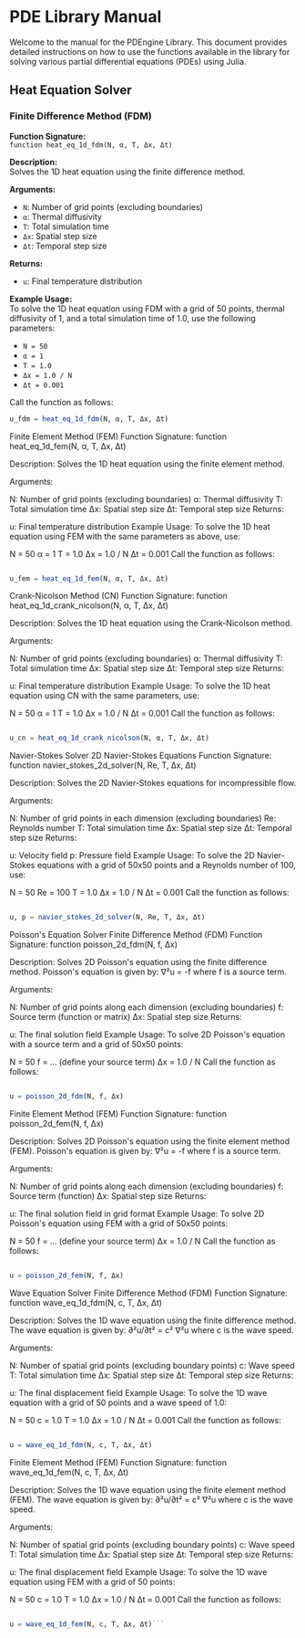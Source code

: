 # PDE Library Manual

Welcome to the manual for the PDEngine Library. This document provides detailed instructions on how to use the functions available in the library for solving various partial differential equations (PDEs) using Julia.

## Heat Equation Solver

### Finite Difference Method (FDM)

**Function Signature:**  
`function heat_eq_1d_fdm(N, α, T, Δx, Δt)`

**Description:**  
Solves the 1D heat equation using the finite difference method.

**Arguments:**
- `N`: Number of grid points (excluding boundaries)
- `α`: Thermal diffusivity
- `T`: Total simulation time
- `Δx`: Spatial step size
- `Δt`: Temporal step size

**Returns:**
- `u`: Final temperature distribution

**Example Usage:**  
To solve the 1D heat equation using FDM with a grid of 50 points, thermal diffusivity of 1, and a total simulation time of 1.0, use the following parameters:
- `N = 50`
- `α = 1`
- `T = 1.0`
- `Δx = 1.0 / N`
- `Δt = 0.001`

Call the function as follows:
```julia
u_fdm = heat_eq_1d_fdm(N, α, T, Δx, Δt)
```

Finite Element Method (FEM)
Function Signature:
function heat_eq_1d_fem(N, α, T, Δx, Δt)

Description:
Solves the 1D heat equation using the finite element method.

Arguments:

N: Number of grid points (excluding boundaries)
α: Thermal diffusivity
T: Total simulation time
Δx: Spatial step size
Δt: Temporal step size
Returns:

u: Final temperature distribution
Example Usage:
To solve the 1D heat equation using FEM with the same parameters as above, use:

N = 50
α = 1
T = 1.0
Δx = 1.0 / N
Δt = 0.001
Call the function as follows:

```julia

u_fem = heat_eq_1d_fem(N, α, T, Δx, Δt)
```

Crank-Nicolson Method (CN)
Function Signature:
function heat_eq_1d_crank_nicolson(N, α, T, Δx, Δt)

Description:
Solves the 1D heat equation using the Crank-Nicolson method.

Arguments:

N: Number of grid points (excluding boundaries)
α: Thermal diffusivity
T: Total simulation time
Δx: Spatial step size
Δt: Temporal step size
Returns:

u: Final temperature distribution
Example Usage:
To solve the 1D heat equation using CN with the same parameters, use:

N = 50
α = 1
T = 1.0
Δx = 1.0 / N
Δt = 0.001
Call the function as follows:

```julia

u_cn = heat_eq_1d_crank_nicolson(N, α, T, Δx, Δt)
```
Navier-Stokes Solver
2D Navier-Stokes Equations
Function Signature:
function navier_stokes_2d_solver(N, Re, T, Δx, Δt)

Description:
Solves the 2D Navier-Stokes equations for incompressible flow.

Arguments:

N: Number of grid points in each dimension (excluding boundaries)
Re: Reynolds number
T: Total simulation time
Δx: Spatial step size
Δt: Temporal step size
Returns:

u: Velocity field
p: Pressure field
Example Usage:
To solve the 2D Navier-Stokes equations with a grid of 50x50 points and a Reynolds number of 100, use:

N = 50
Re = 100
T = 1.0
Δx = 1.0 / N
Δt = 0.001
Call the function as follows:

```julia

u, p = navier_stokes_2d_solver(N, Re, T, Δx, Δt)
```
Poisson's Equation Solver
Finite Difference Method (FDM)
Function Signature:
function poisson_2d_fdm(N, f, Δx)

Description:
Solves 2D Poisson's equation using the finite difference method. Poisson's equation is given by: ∇²u = -f where f is a source term.

Arguments:

N: Number of grid points along each dimension (excluding boundaries)
f: Source term (function or matrix)
Δx: Spatial step size
Returns:

u: The final solution field
Example Usage:
To solve 2D Poisson's equation with a source term and a grid of 50x50 points:

N = 50
f = ... (define your source term)
Δx = 1.0 / N
Call the function as follows:

```julia

u = poisson_2d_fdm(N, f, Δx)
```
Finite Element Method (FEM)
Function Signature:
function poisson_2d_fem(N, f, Δx)

Description:
Solves 2D Poisson's equation using the finite element method (FEM). Poisson's equation is given by: ∇²u = -f where f is a source term.

Arguments:

N: Number of grid points along each dimension (excluding boundaries)
f: Source term (function)
Δx: Spatial step size
Returns:

u: The final solution field in grid format
Example Usage:
To solve 2D Poisson's equation using FEM with a grid of 50x50 points:

N = 50
f = ... (define your source term)
Δx = 1.0 / N
Call the function as follows:

```julia

u = poisson_2d_fem(N, f, Δx)
```
Wave Equation Solver
Finite Difference Method (FDM)
Function Signature:
function wave_eq_1d_fdm(N, c, T, Δx, Δt)

Description:
Solves the 1D wave equation using the finite difference method. The wave equation is given by: ∂²u/∂t² = c² ∇²u where c is the wave speed.

Arguments:

N: Number of spatial grid points (excluding boundary points)
c: Wave speed
T: Total simulation time
Δx: Spatial step size
Δt: Temporal step size
Returns:

u: The final displacement field
Example Usage:
To solve the 1D wave equation with a grid of 50 points and a wave speed of 1.0:

N = 50
c = 1.0
T = 1.0
Δx = 1.0 / N
Δt = 0.001
Call the function as follows:

```julia

u = wave_eq_1d_fdm(N, c, T, Δx, Δt)
```
Finite Element Method (FEM)
Function Signature:
function wave_eq_1d_fem(N, c, T, Δx, Δt)

Description:
Solves the 1D wave equation using the finite element method (FEM). The wave equation is given by: ∂²u/∂t² = c² ∇²u where c is the wave speed.

Arguments:

N: Number of spatial grid points (excluding boundary points)
c: Wave speed
T: Total simulation time
Δx: Spatial step size
Δt: Temporal step size
Returns:

u: The final displacement field
Example Usage:
To solve the 1D wave equation using FEM with a grid of 50 points:

N = 50
c = 1.0
T = 1.0
Δx = 1.0 / N
Δt = 0.001
Call the function as follows:

```julia

u = wave_eq_1d_fem(N, c, T, Δx, Δt)```